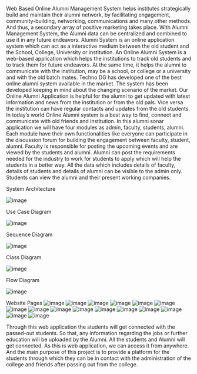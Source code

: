 Web Based Online Alumni Management System helps institutes strategically build and
maintain their alumni network, by facilitating engagement, community-building, networking,
communications and many other methods. And thus, a secondary array of positive marketing
takes place. With Alumni Management System, the Alumni data can be centralized and
combined to use it in any future endeavors. Alumni System is an online application system
which can act as a interactive medium between the old student and the School, College,
University or institution. An Online Alumni System is a web-based application which helps the
institutions to track old students and to track them for future endeavors. At the same time, it
helps the alumni to communicate with the institution, may be a school, or college or a university
and with the old batch mates. Techno DG has developed one of the best online alumni system
available in the market. The system has been developed keeping in mind about the changing
scenario of the market. Our Online Alumni Application is helpful for the alumni to get updated
with latest information and news from the institution or from the old pals. Vice versa the
institution can have regular contacts and updates from the old students. In today’s world Online
Alumni system is a best way to find, connect and communicate with old friends and institution.
In this alumni sonar application we will have four modules as admin, faculty, students, alumni.
Each module have their own functionalities like everyone can participate in the discussion
forum for building the engagement between faculty, student, alumni. Faculty is responsible for
posting the upcoming events and are viewed by the students and alumni. Alumni can post the
requirements needed for the industry to work for students to apply which will help the students
in a better way. All the data which includes details of faculty, details of students and details of
alumni can be visible to the admin only. Students can view the alumni and their present working
companies.

System Architecture

![image](https://github.com/user-attachments/assets/ce389c0b-ef99-4644-b4c6-235599b16703)

Use Case Diagram

![image](https://github.com/user-attachments/assets/c6fcc45a-8fae-4a76-82d4-a20fc14f8f7e)

Sequence Diagram

![image](https://github.com/user-attachments/assets/c096644b-c2db-4321-a792-3b277a4eb4a0)

Class Diagram

![image](https://github.com/user-attachments/assets/9593948d-625e-4eed-9143-d0a4205d71c4)

Flow Diagram

![image](https://github.com/user-attachments/assets/e2c42663-d5ad-4901-880e-0ef2227e5f46)

Website Pages
![image](https://github.com/user-attachments/assets/5fa7bf11-9366-4c23-93bc-add743c71347)
![image](https://github.com/user-attachments/assets/7bec3446-fb66-4778-ba25-e8fa1fdc63eb)
![image](https://github.com/user-attachments/assets/8172609d-51c0-4901-94d0-04176691bf58)
![image](https://github.com/user-attachments/assets/1966d645-952d-450e-a0cc-5b6622fb7e40)
![image](https://github.com/user-attachments/assets/113a6588-5e6a-4b8f-96bf-cccf56af83ad)
![image](https://github.com/user-attachments/assets/85c37853-39d0-4549-81a5-dd57a8787316)
![image](https://github.com/user-attachments/assets/6966c386-159d-4032-9dbe-e0c62c36801a)
![image](https://github.com/user-attachments/assets/d7720479-d206-4866-8bc6-c0040d94a45c)
![image](https://github.com/user-attachments/assets/a9e311bd-2e27-4628-b062-7be272ec22e5)
![image](https://github.com/user-attachments/assets/90e18ea5-5535-4b13-8763-bd1f2356bba7)
![image](https://github.com/user-attachments/assets/a41ce84e-eae8-4672-8c57-0f09edd38446)
![image](https://github.com/user-attachments/assets/498e348f-1e46-4e1f-b8f8-8565ea624f57)
![image](https://github.com/user-attachments/assets/1beaf582-7104-49a0-801d-3dba9a6b7013)
![image](https://github.com/user-attachments/assets/f5cad187-b084-4a1e-82a0-ad20180ec63b)
![image](https://github.com/user-attachments/assets/dd9922eb-ece9-4dfb-8593-0f71626c57e8)
![image](https://github.com/user-attachments/assets/d426bbd4-b5ac-4bea-bd33-86e173702585)

Through this web application the students will get connected with the passed-out students. So
that, any information regarding the jobs or further education will be uploaded by the Alumni.
All the students and Alumni will get connected. As this is web application, we can access it
from anywhere. And the main purpose of this project is to provide a platform for the students
through which they can be in contact with the administration of the college and friends after
passing out from the college.










